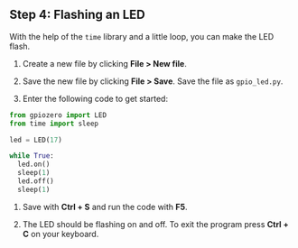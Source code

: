 ## Step 4: Flashing an LED

With the help of the `time` library and a little loop, you can make the LED flash.	

1. Create a new file by clicking **File > New file**.

1. Save the new file by clicking **File > Save**. Save the file as `gpio_led.py`.

1. Enter the following code to get started:

  ```python
  from gpiozero import LED
  from time import sleep
  
  led = LED(17)
  
  while True:
    led.on()
    sleep(1)
    led.off()
    sleep(1)
  ```

1. Save with **Ctrl + S** and run the code with **F5**.

1. The LED should be flashing on and off. To exit the program press **Ctrl + C** on your keyboard.